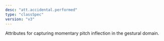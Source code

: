 ```yaml
---
desc: "att.accidental.performed"
type: "classSpec"
version: "v3"
---
```


Attributes for capturing momentary pitch inflection in the gestural domain.